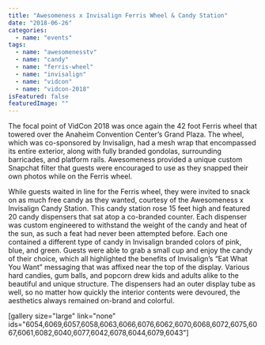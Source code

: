 ```yaml
---
title: "Awesomeness x Invisalign Ferris Wheel & Candy Station"
date: "2018-06-26"
categories: 
  - name: "events"
tags: 
  - name: "awesomenesstv"
  - name: "candy"
  - name: "ferris-wheel"
  - name: "invisalign"
  - name: "vidcon"
  - name: "vidcon-2018"
isFeatured: false
featuredImage: ""
---
```


The focal point of VidCon 2018 was once again the 42 foot Ferris wheel that towered over the Anaheim Convention Center’s Grand Plaza. The wheel, which was co-sponsored by Invisalign, had a mesh wrap that encompassed its entire exterior, along with fully branded gondolas, surrounding barricades, and platform rails. Awesomeness provided a unique custom Snapchat filter that guests were encouraged to use as they snapped their own photos while on the Ferris wheel.

While guests waited in line for the Ferris wheel, they were invited to snack on as much free candy as they wanted, courtesy of the Awesomeness x Invisalign Candy Station. This candy station rose 15 feet high and featured 20 candy dispensers that sat atop a co-branded counter. Each dispenser was custom engineered to withstand the weight of the candy and heat of the sun, as such a feat had never been attempted before. Each one contained a different type of candy in Invisalign branded colors of pink, blue, and green. Guests were able to grab a small cup and enjoy the candy of their choice, which all highlighted the benefits of Invisalign’s “Eat What You Want” messaging that was affixed near the top of the display. Various hard candies, gum balls, and popcorn drew kids and adults alike to the beautiful and unique structure. The dispensers had an outer display tube as well, so no matter how quickly the interior contents were devoured, the aesthetics always remained on-brand and colorful.

\[gallery size="large" link="none" ids="6054,6069,6057,6058,6063,6066,6076,6062,6070,6068,6072,6075,6067,6061,6082,6040,6077,6042,6078,6044,6079,6043"\]
